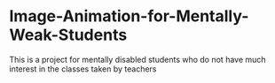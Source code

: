 # Image-Animation-for-Mentally-Weak-Students
This is a project for mentally disabled students who do not have much interest in the classes taken by teachers
